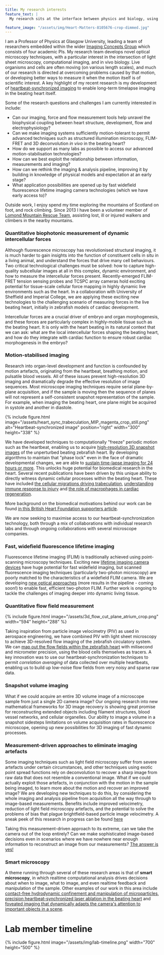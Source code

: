 ```yaml
---
title: My research interests
feature_text: |
  My research sits at the interface between physics and biology, using optical and computational innovations to develop new imaging and measurement techniques that will permit enhanced understanding of biological systems.

feature_image: "/assets/img/Heart-Matters-8105676-crop-dimmed.jpg"
---
```


I am a Professor of Physics at Glasgow University, leading a team of researchers embedded within the wider [Imaging Concepts Group](https://www.gla.ac.uk/schools/physics/research/groups/imagingconcepts/) which consists of four academic PIs.
My research team develops novel optical microscopy techniques, with a particular interest in the intersection of light sheet microscopy, computational imaging, and in vivo biology.
Live organisms and cells are often moving (on various length scales), and much of our research is directed at overcoming problems caused by that motion, or developing better ways to measure it when the motion itself is of scientific interest.
A key highlight of my recent research is my development of [heartbeat-synchronized imaging](#motion-stabilised-imaging) to enable long-term timelapse imaging in the beating heart itself. 

Some of the research questions and challenges I am currently interested in include:
- Can our imaging, force and flow measurement tools help unravel the biophysical coupling between heart structure, development, flow and electrophysiology?
- Can we make imaging systems sufficiently motion-tolerant to permit advanced techniques such as structured illumination microscopy, FLIM-FRET and 3D deconvolution *in vivo* in the beating heart?
- How do we support as many labs as possible to access our advanced motion-stabilisation technologies?  
- How can we best exploit the relationship between information, measurements and imaging?
- How can we rethink the imaging & analysis pipeline, improving it by building in knowledge of physical models and expectation at an early stage?
- What application possibilities are opened up by fast widefield fluorescence lifetime imaging camera technologies (which we have early access to)?

Outside work, I enjoy spend my time exploring the mountains of Scotland on foot, and rock climbing.
Since 2013 I have been a volunteer member of [Lomond Mountain Rescue Team](https://www.lomondmrt.org.uk), assisting lost, ill or injured walkers and climbers in the nearby mountains.

### Quantitative biophotonic measurement of dynamic intercellular forces

Although fluorescence microscopy has revolutionised structural imaging, it is much harder to gain insights into the function of constituent cells in situ in a living animal, 
and understand the forces that drive many cell behaviours.
Two critical technological challenges must be solved: how to capture high-quality subcellular images at all in this complex, dynamic environment, 
and how to measure the intercellular forces present. 
Recently-emerged FLIM-FRET tension sensing probes and TCSPC array cameras hold exciting potential for tissue-scale cellular force mapping 
in highly dynamic live environments such as the heart. 
In a collaboration with University of Sheffield and Imperial College, we are applying these exciting new technologies to the challenging scenario 
of measuring forces in the live beating heart, initially in zebrafish models of cardiac development.

Intercellular forces are a crucial driver of embryo and organ morphogenesis, and these forces are particularly complex in highly-mobile tissue such as the beating heart. 
It is only with the heart beating in its natural context that we can ask: what are the local intercellular forces shaping the beating heart, 
and how do they integrate with cardiac function to ensure robust cardiac morphogenesis in the embryo? 

### Motion-stabilised imaging

Research into organ-level development and function is confounded by motion artefacts, originating from the heartbeat, breathing motion, and pulsatile blood vessels.
All of these issues prevent high-resolution 3D imaging and dramatically degrade the effective resolution of image sequences.
Most microscope imaging techniques require serial plane-by-plane acquisition, and if the sample is moving then the sequence of planes will not represent a self-consistent snapshot representation of the sample.
For example, when imaging the beating heart, one plane might be acquired in systole and another in diastole.

{% include figure.html image="/assets/heart_sync_trabeculation_MIP_magenta_crop_still.png" alt="Heartbeat-synchronized image" position="right" width="300" height="338" %}

We have developed techniques to computationally "freeze" periodic motion such as the heartbeat, enabling us to acquire [high-resolution 3D snapshot images](https://doi.org/10.1364/BOE.3.003043) of the unperturbed beating zebrafish heart.
By developing algorithms to maintain that "phase lock" even in the face of dramatic developmental changes, we are able to [sustain time-lapse imaging for 24 hours or more](https://doi.org/10.1038/s41467-019-13112-6).
This unlocks huge potential for biomedical research in the heart. Several recent publications have been driven by this unique ability to directly witness dynamic cellular processes within the beating heart.
These have included [the cellular migrations driving trabeculation](https://doi.org/10.1038/s41467-019-13112-6), [understanding immune response to injury](https://doi.org/10.3389/fcell.2020.579943) and [the role of macrophages in cardiac regeneration](https://doi.org/10.3389/fcell.2020.579943).

More background on the biomedical motivations behind our work can be found [in this British Heart Foundation supporters article](https://www.bhf.org.uk/heart-matters-magazine/research/3d-microscope).

We are now seeking to maximise access to our heartbeat-synchronization technology, both through a mix of collaborations with individual research labs and through ongoing collaborations with several microscope companies. 

### Fast, widefield fluorescence lifetime imaging

Fluorescence lifetime imaging (FLIM) is traditionally achieved using point-scanning microscopy techniques. 
Exciting new [lifetime imaging camera devices](https://www.horiba.com/int/scientific/products/detail/action/show/Product/flimera-1989/)  have huge potential for fast widefield imaging,
but scanned fluorescence imaging techniques (particularly two-photon microscopy) are poorly matched to the characteristics of a widefield FLIM camera.
We are developing [new optical approaches](https://youtu.be/IiCKgJnZ_F4?t=2161) (more results in the pipeline - coming soon!) to enable fast, efficient two-photon FLIM.
Further work is ongoing to tackle the challenges of imaging deeper into dynamic living tissue.

### Quantitative flow field measurement

{% include figure.html image="/assets/3d_flow_cut_plane_atrium_crop.png" width="594" height="288" %}

Taking inspiration from particle image velocimetry (PIV) as used in aerospace engineering, we have combined PIV with light sheet microscopy to achieve 3D-resolved flow imaging of the zebrafish circulatory system. 
We can [map out the flow fields within the zebrafish heart](https://doi.org/10.1364/BOE.9.002418) with milisecond and micrometer precision, using the blood cells themselves as tracers.
A key innovation was to use our heartbeat-synchronization techniques to permit *correlation averaging* of data collected over multiple heartbeats, 
enabling us to build up low-noise flow fields from very noisy and sparse raw data.

### Snapshot volume imaging

What if we could acquire an entire 3D volume image of a microscope sample from just a single 2D camera image?
Our ongoing research into new mathematical frameworks for 3D image recovery is showing great promise for reconstructing extended objects including filament structures, blood vessel networks, and cellular organelles.
Our ability to image a volume in a snapshot sidesteps limitations on volume acquisition rates in fluorescence microscope, opening up new possibilities for 3D imaging of fast dynamic processes. 

### Measurement-driven approaches to eliminate imaging artefacts

Some imaging techniques such as light field microscopy suffer from severe artefacts under certain circumstances, and other techniques using exotic point spread functions rely on deconvolution to recover a sharp image from raw data that does not resemble a conventional image.
What if we could actually exploit those artefacts, in conjunction with the motion in the sample being imaged, to learn more about the motion and recover an improved image?
We are developing new techniques to do this, by considering the whole imaging and analysis pipeline from acquisition all the way through to image-based measurements.
Benefits include improved velocimetry, reduction of light field microscopy artefacts, and the potential to solve the problems of bias that plague brightfield-based particle image velocimetry.
A sneak peek of this research in progress can be found [here](https://www.osapublishing.org/abstract.cfm?uri=ISA-2019-JTh3D.3)

Taking this measurement-driven approach to its extreme, can we take the camera out of the loop entirely?
Can we make sophisticated image-based decisions even in scenarios where we have nowhere near enough information to reconstruct an image from our measurements?
[The answer is yes!](https://doi.org/10.1364/COSI.2017.CTh3B.2)

### Smart microscopy

A theme running through several of these research areas is that of **smart microscopy**, in which realtime computational analysis drives decisions about when to image, what to image, and even realtime feedback and manipulation of the sample.
Other examples of our work in this area include [contact-free hydrodynamic confinement and manipulation of microparticles](https://doi.org/10.1038/s41467-019-08968-7),
[precision heartbeat-synchronized laser ablation in the beating heart](https://doi.org/10.1016/j.ijcard.2013.06.063)
and [foveated imaging that dynamically adapts the camera's attention to important objects in a scene](https://doi.org/10.1126/sciadv.1601782).

# Lab member timeline

{% include figure.html image="/assets/img/lab-timeline.png" width="700" height="500" %}

